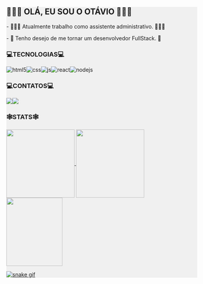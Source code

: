 

<div style="background-color: #f0f0f0">
 <h2> 🙋🏻‍♂️ OLÁ, EU SOU O OTÁVIO 🙋🏻‍♂️</h2>
 <p style="margin-top: 0px; margin-bottom: 0px">- 👨🏻‍💼 Atualmente trabalho como assistente administrativo. 👨🏻‍💼</p> 
 <p>- 🌱 Tenho desejo de me tornar um desenvolvedor FullStack.  🌱</p>
<h3>💻TECNOLOGIAS💻</h3>

<div style="display:flex">
          <img align="center" alt="html5" src="https://img.shields.io/badge/HTML5-E34F26?style=for-the-badge&logo=html5&logoColor=white" />
          <img align="center" alt="css" src="https://img.shields.io/badge/CSS3-1572B6?style=for-the-badge&logo=css3&logoColor=white" />
          <img align="center" alt="js" src="https://img.shields.io/badge/JavaScript-F7DF1E?style=for-the-badge&logo=javascript&logoColor=black" />
          <img align="center" alt="react" src="https://img.shields.io/badge/React-20232A?style=for-the-badge&logo=react&logoColor=61DAFB" />
          <img align="center" alt="nodejs" src="https://img.shields.io/badge/Node.js-43853D?style=for-the-badge&logo=node.js&logoColor=white" />
</div>

<h3>💻CONTATOS💻</h3>   

<div style="display:flex">
          <a href = "mailto:contato.otaviosimoncini@gmail.com"><img src="https://img.shields.io/badge/Gmail-D14836?style=for-the-badge&logo=gmail&logoColor=white" target="_blank"></a>
          <a href="https://www.linkedin.com/in/ot%C3%A1vio-aparecido-simoncini-b7124b229/" target="_blank"><img src="https://img.shields.io/badge/-LinkedIn-%230077B5?style=for-the-badge&logo=linkedin&logoColor=white" target="_blank"></a>   
</div>

<h3>🕸️STATS🕸️</h3>

<div>
  <a href="https://github.com/otaviosmc">
  <img height="180em"   align="center" src="https://github-readme-stats.vercel.app/api?username=otaviosmc&show_icons=true&theme=shades-of-purple"/>
  <img height="180em"  align="center" src="https://github-readme-stats.vercel.app/api/top-langs/?username=OTAVIOSMC&layout=compact&langs_count=7&theme=shades-of-purple" />

  <img align="center" width="148" height="180" src="https://media1.tenor.com/images/68e8337fb4eb7e40645d832c64762a8b/tenor.gif?itemid=19443613">
   
  ![snake gif](https://github.com/otaviosmc/otaviosmc/blob/output/github-contribution-grid-snake.svg)
</div>
</div>
